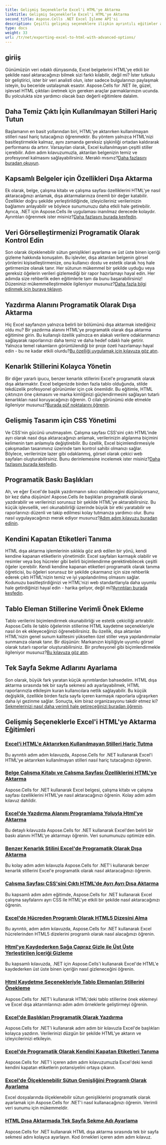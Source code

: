 ```yaml
---
title: Gelişmiş Seçeneklerle Excel'i HTML'ye Aktarma
linktitle: Gelişmiş Seçeneklerle Excel'i HTML'ye Aktarma
second_title: Aspose.Cells .NET Excel İşleme API'si
description: Çeşitli gelişmiş seçeneklere ilişkin ayrıntılı eğitimler aracılığıyla Aspose.Cells for .NET ile Excel'i HTML'ye aktarma konusunda değerli içgörülerin kilidini açın ve belge dışa aktarımlarınızı geliştirin.
type: docs
weight: 33
url: /tr/net/exporting-excel-to-html-with-advanced-options/
---
```

## giriiş

Günümüzün veri odaklı dünyasında, Excel belgelerini HTML'ye etkili bir şekilde nasıl aktaracağınızı bilmek sizi farklı kılabilir, değil mi? İster tutkulu bir geliştirici, ister bir veri analisti olun, ister sadece bulgularınızı paylaşmak isteyin, bu beceride ustalaşmak esastır. Aspose.Cells for .NET ile, güzel, işlevsel HTML çıktıları üretmek için gereken araçlar parmaklarınızın ucunda. Bu yolculukta size yardımcı olacak bazı değerli eğitimlere dalalım.

## Daha Temiz Çıktı İçin Kullanılmayan Stilleri Hariç Tutun

Başlamanın en basit yollarından biri, HTML'ye aktarırken kullanılmayan stilleri nasıl hariç tutacağınızı öğrenmektir. Bu yöntem yalnızca HTML'nizi basitleştirmekle kalmaz, aynı zamanda gereksiz şişkinliği ortadan kaldırarak performansı da artırır. Varsayılan olarak, Excel kullanılmayan çeşitli stiller içerebilir. Adım adım kılavuzumuzla, aktarılan belgenizin temiz ve profesyonel kalmasını sağlayabilirsiniz. Meraklı mısınız?[Daha fazlasını buradan okuyun](./excluding-unused-styles/).

## Kapsamlı Belgeler için Özellikleri Dışa Aktarma

 Ek olarak, belge, çalışma kitabı ve çalışma sayfası özelliklerini HTML'ye nasıl aktaracağınızı anlamak, dışa aktarmalarınıza önemli bir değer katabilir. Özellikler doğru şekilde yerleştirildiğinde, izleyicileriniz verilerinizin bağlamını anlayabilir ve böylece sunumunuzu daha etkili hale getirebilir. Ayrıca, .NET için Aspose.Cells ile uygulaması inanılmaz derecede kolaydır. Ayrıntıları öğrenmek ister misiniz?[Daha fazlasını burada keşfedin](./exporting-document-workbook-and-worksheet-properties/).

## Veri Görselleştirmenizi Programatik Olarak Kontrol Edin

Son olarak ölçeklenebilir sütun genişlikleri ayarlama ve üst üste binen içeriği gizleme hakkında konuşalım. Bu işlevler, dışa aktarılan belgenin görsel yönlerini kişiselleştirmenize, onu kullanıcı dostu ve estetik olarak hoş hale getirmenize olanak tanır. Her sütunun mükemmel bir şekilde uyduğu veya gereksiz öğelerin verileri gizlemediği bir rapor hazırlamayı hayal edin. Her adımda size rehberlik eden eğitimlerle tam da bunu başarabilirsiniz! Düzeninizi mükemmelleştirmekle ilgileniyor musunuz?[Daha fazla bilgi edinmek için buraya tıklayın](./setting-scalable-column-width/).

## Yazdırma Alanını Programatik Olarak Dışa Aktarma

 Hiç Excel sayfanızın yalnızca belirli bir bölümünü dışa aktarmak istediğiniz oldu mu? Bir yazdırma alanını HTML'ye programatik olarak dışa aktarma eğitimine girin. Bu kullanışlı özellik yalnızca en alakalı verilere odaklanmanızı sağlayarak raporlarınızı daha temiz ve daha hedef odaklı hale getirir. Yalnızca temel rakamların görüntülendiği bir proje özeti hazırlamayı hayal edin - bu ne kadar etkili olurdu?[Bu özelliği uygulamak için kılavuza göz atın](./exporting-print-area/).

## Kenarlık Stillerini Kolayca Yönetin

 Bir diğer yararlı ipucu, benzer kenarlık stillerini Excel'e programatik olarak dışa aktarmaktır. Excel belgenizde birden fazla tablo olduğunda, stilde tekdüzelik profesyonel görünümler için çok önemlidir. Bu eğitimle, HTML çıktınızın öne çıkmasını ve marka kimliğinizi güçlendirmesini sağlayan tutarlı kenarlıkları nasıl koruyacağınızı öğrenin. O cilalı görünümü elde etmekle ilgileniyor musunuz?[Burada püf noktalarını öğrenin](./exporting-similar-border-style/).

## Gelişmiş Tasarım için CSS Yönetimi

 Ve CSS'nin gücünü unutmayalım. Çalışma sayfası CSS'sini çıktı HTML'inde ayrı olarak nasıl dışa aktaracağınızı anlamak, verilerinizin algılanma biçimini kelimenin tam anlamıyla değiştirebilir. Bu özellik, Excel biçimlendirmesiyle çakışmadan tasarımınız üzerinde tam kontrol sahibi olmanızı sağlar. Böylece, verilerinize lazer gibi odaklanmış, görsel olarak çekici web sayfaları oluşturabilirsiniz. Bunu derinlemesine incelemek ister misiniz?[Daha fazlasını burada keşfedin](./exporting-worksheet-css-separately/).

## Programatik Baskı Başlıkları

Ah, ve eğer Excel'de başlık yazdırmanın sıkıcı olabileceğini düşünüyorsanız, bir kez daha düşünün! Aspose.Cells ile başlıkları programatik olarak yazdırabilir ve verilerinizi sorunsuz bir şekilde HTML'ye aktarabilirsiniz. Bu küçük işlevsellik, veri okunabilirliği üzerinde büyük bir etki yaratabilir ve raporlarınızı düzenli ve takip edilmesi kolay tutmanıza yardımcı olur. Bunu nasıl uygulayacağınızı merak ediyor musunuz?[Adım adım kılavuzu buradan edinin](./printing-headings/).

## Kendini Kapatan Etiketleri Tanıma

 HTML dışa aktarma işlemlerinin sıklıkla göz ardı edilen bir yönü, kendi kendine kapanan etiketlerin yönetimidir. Excel sayfaları karmaşık olabilir ve resimler veya boş hücreler gibi belirli biçimlendirme gerektirebilecek çeşitli öğeler içerebilir. Kendi kendine kapanan etiketleri programatik olarak tanıma öğreticisi, bu öğeleri sorunsuz bir şekilde çıkarmanız için size rehberlik ederek çıktı HTML'nizin temiz ve iyi yapılandırılmış olmasını sağlar. Kodunuzu basitleştirdiğinizi ve HTML'nizi web standartlarıyla daha uyumlu hale getirdiğinizi hayal edin - harika geliyor, değil mi?[Ayrıntıları burada keşfedin](./recognizing-self-closing-tags/).

## Tablo Eleman Stillerine Verimli Önek Ekleme

Tablo verilerini biçimlendirmek okunabilirliği ve estetik çekiciliği artırabilir. Aspose.Cells ile tablo öğelerinin stillerine HTML kaydetme seçenekleriyle nasıl ön ek ekleyeceğinizi öğrenebilirsiniz. Bu özellik, dışa aktarılan HTML'nizin genel sunum kalitesini yükselten özel stiller veya yapılandırmalar sunmanıza olanak tanır. Bir düşünün: Markanızın kişiliğiyle uyumlu görsel olarak tutarlı raporlar oluşturabilirsiniz. Bir profesyonel gibi biçimlendirmekle ilgileniyor musunuz?[Bu kılavuza göz atın](./prefixing-table-elements-styles/).

## Tek Sayfa Sekme Adlarını Ayarlama

 Son olarak, büyük fark yaratan küçük ayrıntılardan bahsedelim. HTML dışa aktarma sırasında tek bir sayfa sekmesi adı ayarlayabilmek, HTML raporlarınızla etkileşim kuran kullanıcılara netlik sağlayabilir. Bu küçük değişiklik, özellikle birden fazla sayfa içeren karmaşık raporlarla uğraşırken daha iyi gezinme sağlar. Sonuçta, kim biraz organizasyonu takdir etmez ki?[Sekmelerinizi nasıl daha verimli hale getireceğinizi buradan öğrenin](./setting-single-sheet-tab-name/).


## Gelişmiş Seçeneklerle Excel'i HTML'ye Aktarma Eğitimleri
### [Excel'i HTML'e Aktarırken Kullanılmayan Stilleri Hariç Tutma](./excluding-unused-styles/)
Bu ayrıntılı adım adım kılavuzda, Aspose.Cells for .NET kullanarak Excel'i HTML'ye aktarırken kullanılmayan stilleri nasıl hariç tutacağınızı öğrenin.
### [Belge Çalışma Kitabı ve Çalışma Sayfası Özelliklerini HTML'ye Aktarma](./exporting-document-workbook-and-worksheet-properties/)
Aspose.Cells for .NET kullanarak Excel belgesi, çalışma kitabı ve çalışma sayfası özelliklerini HTML'ye nasıl aktaracağınızı öğrenin. Kolay adım adım kılavuz dahildir.
### [Excel'de Yazdırma Alanını Programlama Yoluyla Html'ye Aktarma](./exporting-print-area/)
Bu detaylı kılavuzda Aspose.Cells for .NET kullanarak Excel'den belirli bir baskı alanını HTML'ye aktarmayı öğrenin. Veri sunumunuzu optimize edin.
### [Benzer Kenarlık Stilini Excel'de Programatik Olarak Dışa Aktarma](./exporting-similar-border-style/)
Bu kolay adım adım kılavuzla Aspose.Cells for .NET'i kullanarak benzer kenarlık stillerini Excel'e programatik olarak nasıl aktaracağınızı öğrenin.
### [Çalışma Sayfası CSS'sini Çıktı HTML'de Ayrı Ayrı Dışa Aktarma](./exporting-worksheet-css-separately/)
Bu kapsamlı adım adım eğitimde, Aspose.Cells for .NET kullanarak Excel çalışma sayfalarını ayrı CSS ile HTML'ye etkili bir şekilde nasıl aktaracağınızı öğrenin.
### [Excel'de Hücreden Programlı Olarak HTML5 Dizesini Alma](./getting-html5-string-from-cell/)
Bu ayrıntılı, adım adım kılavuzda, Aspose.Cells for .NET kullanarak Excel hücrelerinden HTML5 dizelerini programlı olarak nasıl alacağınızı öğrenin.
### [Html'ye Kaydederken Sağa Çapraz Gizle ile Üst Üste Yerleştirilen İçeriği Gizleme](./hiding-overlaid-content-with-cross-hide-right/)
Bu kapsamlı kılavuzda, .NET için Aspose.Cells'i kullanarak Excel'de HTML'e kaydederken üst üste binen içeriğin nasıl gizleneceğini öğrenin.
### [Html Kaydetme Seçenekleriyle Tablo Elemanları Stillerini Önekleme](./prefixing-table-elements-styles/)
Aspose.Cells for .NET'i kullanarak HTML'deki tablo stillerine önek eklemeyi ve Excel dışa aktarımlarınızı adım adım örneklerle geliştirmeyi öğrenin.
### [Excel'de Başlıkları Programatik Olarak Yazdırma](./printing-headings/)
Aspose.Cells for .NET'i kullanarak adım adım bir kılavuzla Excel'de başlıkları kolayca yazdırın. Verilerinizi düzgün bir şekilde HTML'ye aktarın ve izleyicilerinizi etkileyin.
### [Excel'de Programatik Olarak Kendini Kapatan Etiketleri Tanıma](./recognizing-self-closing-tags/)
Aspose.Cells for .NET'i içeren adım adım kılavuzumuzla Excel'deki kendi kendini kapatan etiketlerin potansiyelini ortaya çıkarın.
### [Excel'de Ölçeklenebilir Sütun Genişliğini Programlı Olarak Ayarlama](./setting-scalable-column-width/)
Excel dosyalarında ölçeklenebilir sütun genişliklerini programatik olarak ayarlamak için Aspose.Cells for .NET'i nasıl kullanacağınızı öğrenin. Verimli veri sunumu için mükemmeldir.
### [HTML Dışa Aktarmada Tek Sayfa Sekme Adı Ayarlama](./setting-single-sheet-tab-name/)
Aspose.Cells for .NET kullanarak HTML dışa aktarma sırasında tek bir sayfa sekmesi adını kolayca ayarlayın. Kod örnekleri içeren adım adım kılavuz.
